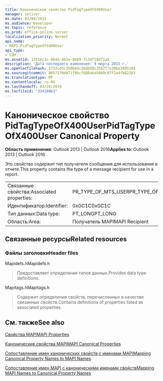 ```yaml
---
title: Каноническое свойство PidTagTypeOfX400User
manager: soliver
ms.date: 03/09/2015
ms.audience: Developer
ms.topic: reference
ms.prod: office-online-server
localization_priority: Normal
api_name:
- MAPI.PidTagTypeOfX400User
api_type:
- COM
ms.assetid: 1351ec3c-984d-4b3e-8009-7c39f18d71a5
description: 'Дата последнего изменения: 9 марта 2015 г.'
ms.openlocfilehash: 5732cd5c2b0b8dc26d699c3567f7cd9be3495184
ms.sourcegitcommit: 8657170d071f9bcf680aba50b9c07f2a4fb82283
ms.translationtype: MT
ms.contentlocale: ru-RU
ms.lasthandoff: 04/28/2019
ms.locfileid: "33410863"
---
```

# <a name="pidtagtypeofx400user-canonical-property"></a><span data-ttu-id="63351-103">Каноническое свойство PidTagTypeOfX400User</span><span class="sxs-lookup"><span data-stu-id="63351-103">PidTagTypeOfX400User Canonical Property</span></span>

  
  
<span data-ttu-id="63351-104">**Область применения**: Outlook 2013 | Outlook 2016</span><span class="sxs-lookup"><span data-stu-id="63351-104">**Applies to**: Outlook 2013 | Outlook 2016</span></span> 
  
<span data-ttu-id="63351-105">Это свойство содержит тип получателя сообщения для использования в отчете.</span><span class="sxs-lookup"><span data-stu-id="63351-105">This property contains the type of a message recipient for use in a report.</span></span>
  
|||
|:-----|:-----|
|<span data-ttu-id="63351-106">Связанные свойства:</span><span class="sxs-lookup"><span data-stu-id="63351-106">Associated properties:</span></span>  <br/> |<span data-ttu-id="63351-107">PR_TYPE_OF_MTS_USER</span><span class="sxs-lookup"><span data-stu-id="63351-107">PR_TYPE_OF_MTS_USER</span></span>  <br/> |
|<span data-ttu-id="63351-108">Идентификатор:</span><span class="sxs-lookup"><span data-stu-id="63351-108">Identifier:</span></span>  <br/> |<span data-ttu-id="63351-109">0x0C1C</span><span class="sxs-lookup"><span data-stu-id="63351-109">0x0C1C</span></span>  <br/> |
|<span data-ttu-id="63351-110">Тип данных:</span><span class="sxs-lookup"><span data-stu-id="63351-110">Data type:</span></span>  <br/> |<span data-ttu-id="63351-111">PT_LONG</span><span class="sxs-lookup"><span data-stu-id="63351-111">PT_LONG</span></span>  <br/> |
|<span data-ttu-id="63351-112">Область:</span><span class="sxs-lookup"><span data-stu-id="63351-112">Area:</span></span>  <br/> |<span data-ttu-id="63351-113">Получатель MAPI</span><span class="sxs-lookup"><span data-stu-id="63351-113">MAPI Recipient</span></span>  <br/> |
   
## <a name="related-resources"></a><span data-ttu-id="63351-114">Связанные ресурсы</span><span class="sxs-lookup"><span data-stu-id="63351-114">Related resources</span></span>

### <a name="header-files"></a><span data-ttu-id="63351-115">Файлы заголовки</span><span class="sxs-lookup"><span data-stu-id="63351-115">Header files</span></span>

<span data-ttu-id="63351-116">Mapidefs.h</span><span class="sxs-lookup"><span data-stu-id="63351-116">Mapidefs.h</span></span>
  
> <span data-ttu-id="63351-117">Предоставляет определения типов данных.</span><span class="sxs-lookup"><span data-stu-id="63351-117">Provides data type definitions.</span></span>
    
<span data-ttu-id="63351-118">Mapitags.h</span><span class="sxs-lookup"><span data-stu-id="63351-118">Mapitags.h</span></span>
  
> <span data-ttu-id="63351-119">Содержит определения свойств, перечисленных в качестве связанных свойств.</span><span class="sxs-lookup"><span data-stu-id="63351-119">Contains definitions of properties listed as associated properties.</span></span>
    
## <a name="see-also"></a><span data-ttu-id="63351-120">См. также</span><span class="sxs-lookup"><span data-stu-id="63351-120">See also</span></span>



[<span data-ttu-id="63351-121">Свойства MAPI</span><span class="sxs-lookup"><span data-stu-id="63351-121">MAPI Properties</span></span>](mapi-properties.md)
  
[<span data-ttu-id="63351-122">Канонические свойства MAPI</span><span class="sxs-lookup"><span data-stu-id="63351-122">MAPI Canonical Properties</span></span>](mapi-canonical-properties.md)
  
[<span data-ttu-id="63351-123">Сопоставление имен канонических свойств с именами MAPI</span><span class="sxs-lookup"><span data-stu-id="63351-123">Mapping Canonical Property Names to MAPI Names</span></span>](mapping-canonical-property-names-to-mapi-names.md)
  
[<span data-ttu-id="63351-124">Сопоставление имен MAPI с каноническими именами свойств</span><span class="sxs-lookup"><span data-stu-id="63351-124">Mapping MAPI Names to Canonical Property Names</span></span>](mapping-mapi-names-to-canonical-property-names.md)

